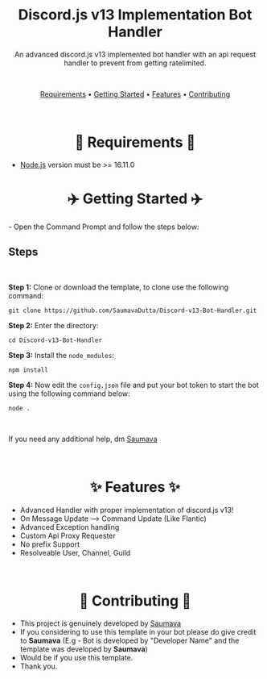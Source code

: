 <h1 align="center">
  Discord.js v13 Implementation Bot Handler
  <br>
</h1>

<p align="center">An advanced discord.js v13 implemented bot handler with an api request handler to prevent from getting ratelimited.</p>
<br>

<p align="center">
  <a href="#--requirements--">Requirements</a>
  •
  <a href="#-%EF%B8%8F-getting-started-%EF%B8%8F-">Getting Started</a>
  •
  <a href="#--features--">Features</a>
  •
  <a href="#--contributing--">Contributing</a>
</p>
<br>

<h1 align="center"> 📲 Requirements 📲 </h1>

- [Node.js](https://nodejs.org/en/) version must be >= 16.11.0

<h1 align="center"> ✈️ Getting Started ✈️ </h1>
- Open the Command Prompt and follow the steps below:

<h2>
Steps
</h2>
<br>

**Step 1:** Clone or download the template, to clone use the following command: <br>
```
git clone https://github.com/SaumavaDutta/Discord-v13-Bot-Handler.git
```
**Step 2:** Enter the directory:  <br>
```
cd Discord-v13-Bot-Handler
```
**Step 3:** Install the `node_modules`:  <br>
```
npm install
```
**Step 4:** Now edit the `config.json` file and put your bot token to start the bot using the following command below:  <br>
```
node .
```
 <br>
 
If you need any additional help, dm [Saumava](https://discord.com/users/1069555290875367496)

<br>

<h1 align="center"> ✨ Features ✨ </h1>

- Advanced Handler with proper implementation of discord.js v13!
- On Message Update --> Command Update (Like Flantic)
- Advanced Exception handling
- Custom Api Proxy Requester
- No prefix Support
- Resolveable User, Channel, Guild

<br>

<h1 align="center"> 🤝 Contributing 🤝 </h1>

- This project is genuinely developed by [Saumava](https://discord.com/users/1069555290875367496)
- If you considering to use this template in your bot please do give credit to **Saumava** (E.g - Bot is developed by "Developer Name" and the template was developed by **Saumava**)
- Would be if you use this template.
- Thank you.
